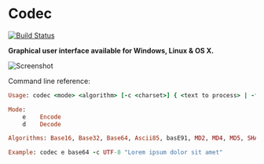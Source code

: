 Codec
=====

[![Build Status](https://travis-ci.org/Albertus82/Codec.svg?branch=master)](https://travis-ci.org/Albertus82/Codec)

**Graphical user interface available for Windows, Linux & OS X.**

![Screenshot](https://cloud.githubusercontent.com/assets/8672431/20244550/45bb3182-a987-11e6-956d-5740d2e8f3ad.png)

Command line reference:

```ruby
Usage: codec <mode> <algorithm> [-c <charset>] { <text to process> | -f <source file> <destination file> }

Mode:
    e    Encode
    d    Decode

Algorithms: Base16, Base32, Base64, Ascii85, basE91, MD2, MD4, MD5, SHA-1, SHA-256, SHA-384, SHA-512

Example: codec e base64 -c UTF-8 "Lorem ipsum dolor sit amet"
```
